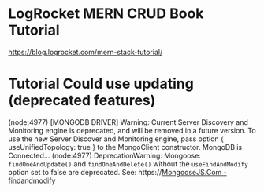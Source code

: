 

# LogRocket MERN CRUD Book Tutorial
https://blog.logrocket.com/mern-stack-tutorial/


# Tutorial Could use updating (deprecated features)
(node:4977) [MONGODB DRIVER] Warning: Current Server Discovery and Monitoring engine is deprecated, and will be removed in a future version. To use the new Server Discover and Monitoring engine, pass option { useUnifiedTopology: true } to the MongoClient constructor.
MongoDB is Connected...
(node:4977) DeprecationWarning: Mongoose: `findOneAndUpdate()` and `findOneAndDelete()` without the `useFindAndModify` option set to false are deprecated. See: https://[MongooseJS.Com - findandmodify](mongoosejs.com/docs/deprecations.html#findandmodify)
